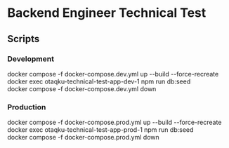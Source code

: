 # Backend Engineer Technical Test

## Scripts

### Development
docker compose -f docker-compose.dev.yml up --build --force-recreate
docker exec otaqku-technical-test-app-dev-1 npm run db:seed         
docker compose -f docker-compose.dev.yml down

### Production
docker compose -f docker-compose.prod.yml up --build --force-recreate
docker exec otaqku-technical-test-app-prod-1 npm run db:seed         
docker compose -f docker-compose.prod.yml down